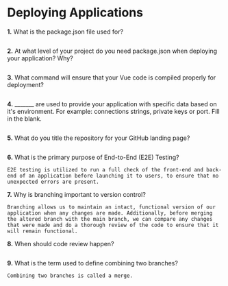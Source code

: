 # Deploying Applications

**1.** What is the package.json file used for?
<!-- enter you answer in the space below -->
```

``` 
**2.** At what level of your project do you need package.json when deploying your application? Why?
<!-- enter you answer in the space below -->
```

```
**3.** What command will ensure that your Vue code is compiled properly for deployment?
<!-- enter you answer in the space below -->
```

```
**4.** _______ are used to provide your application with specific data based on it's environment. For example: connections strings, private keys or port. Fill in the blank.
<!-- enter you answer in the space below -->
```

```
**5.** What do you title the repository for your GitHub landing page?

<!-- enter you answer in the space below -->
```

```
**6.** What is the primary purpose of End-to-End (E2E) Testing?
<!-- enter you answer in the space below -->
```
E2E testing is utilized to run a full check of the front-end and back-end of an application before launching it to users, to ensure that no unexpected errors are present.
```
**7.** Why is branching important to version control?
<!-- enter you answer in the space below -->
```
Branching allows us to maintain an intact, functional version of our application when any changes are made. Additionally, before merging the altered branch with the main branch, we can compare any changes that were made and do a thorough review of the code to ensure that it will remain functional. 
```
**8.** When should code review happen?
<!-- enter you answer in the space below -->
```

```
**9.** What is the term used to define combining two branches?
<!-- enter you answer in the space below -->
```
Combining two branches is called a merge.
```
